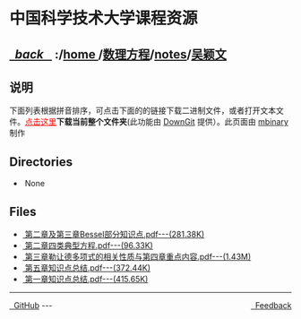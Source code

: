 
<!--
<head>
    <meta http-equiv="content-type" content="text/html; charset=utf-8">
    <title> 中国科学技术大学课程资源</title>
</head>
-->
# 中国科学技术大学课程资源

<div>
  <h2>
    <a href="../index.html">&nbsp;&nbsp;<i class="fa fa-level-up">back </i>&nbsp;&nbsp;</a>
    :/<a href="../../../index.html">home <i class="fa fa-home"></i></a>/<a href="../../index.html">数理方程</a>/<a href="../index.html">notes</a>/<a href="index.html">吴颖文</a>
  </h2>
</div>

## 说明
下面列表根据拼音排序，可点击下面的的链接下载二进制文件，或者打开文本文件。<a href="http://downgit.zhoudaxiaa.com/#/home?url=https://github.com/USTC-Resource/USTC-Course/tree/master/数理方程/notes/吴颖文" style="color:red;text-decoration:underline;" target="_black">点击这里</a>**下载当前整个文件夹**(此功能由 [DownGit](http://downgit.zhoudaxiaa.com) 提供）。此页面由 [mbinary](https://mbinary.xyz) 制作

## Directories
<ul><li><i class="fa fa-meh-o"></i>&nbsp;None</li></ul>

## Files
<ul><li><a href="https://raw.githubusercontent.com/USTC-Resource/USTC-Course/master/数理方程/notes/吴颖文/第二章及第三章Bessel部分知识点.pdf"><i class="fa fa-file-pdf-o"></i>&nbsp;第二章及第三章Bessel部分知识点.pdf---(281.38K)</a></li>
<li><a href="https://raw.githubusercontent.com/USTC-Resource/USTC-Course/master/数理方程/notes/吴颖文/第二章四类典型方程.pdf"><i class="fa fa-file-pdf-o"></i>&nbsp;第二章四类典型方程.pdf---(96.33K)</a></li>
<li><a href="https://raw.githubusercontent.com/USTC-Resource/USTC-Course/master/数理方程/notes/吴颖文/第三章勒让德多项式的相关性质与第四章重点内容.pdf"><i class="fa fa-file-pdf-o"></i>&nbsp;第三章勒让德多项式的相关性质与第四章重点内容.pdf---(1.43M)</a></li>
<li><a href="https://raw.githubusercontent.com/USTC-Resource/USTC-Course/master/数理方程/notes/吴颖文/第五章知识点总结.pdf"><i class="fa fa-file-pdf-o"></i>&nbsp;第五章知识点总结.pdf---(372.44K)</a></li>
<li><a href="https://raw.githubusercontent.com/USTC-Resource/USTC-Course/master/数理方程/notes/吴颖文/第一章知识点总结.pdf"><i class="fa fa-file-pdf-o"></i>&nbsp;第一章知识点总结.pdf---(415.65K)</a></li></ul>

---
<div style="text-decration:underline;display:inline">
  <a href="https://github.com/USTC-Resource/USTC-Course.git" target="_blank" rel="external"><i class="fa fa-github"></i>&nbsp; GitHub</a>
  <a href="mailto:&#122;huheqin1@gmail?subject=反馈与建议" style="float:right" target="_blank" rel="external"><i class="fa fa-envelope"></i>&nbsp; Feedback</a>
</div>
---


